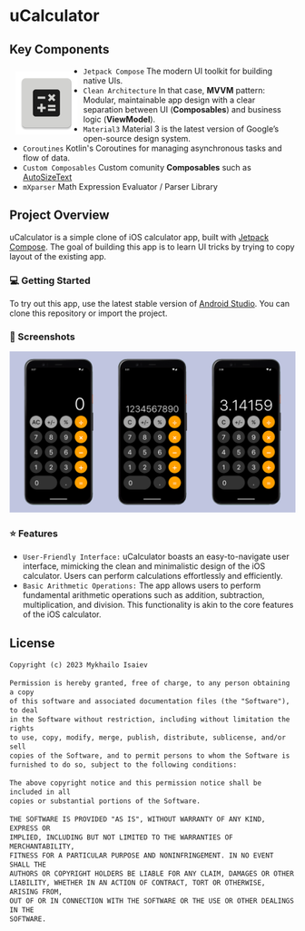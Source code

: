 # uCalculator
## Key Components
<img src="app\src\main\res\mipmap-xxxhdpi\ic_launcher.webp" alt="Screenshots" width=110 align=left hspace="10" vspace="10">

- `Jetpack Compose` The modern UI toolkit for building native UIs.
- `Clean Architecture` In that case, **MVVM** pattern: Modular, maintainable app design with a clear separation between UI (**Composables**) and business logic (**ViewModel**).
- `Material3` Material 3 is the latest version of Google’s open-source design system.
- `Coroutines` Kotlin's Coroutines for managing asynchronous tasks and flow of data.
- `Custom Composables` Custom comunity **Composables** such as [AutoSizeText](https://gist.github.com/inidamleader/b594d35362ebcf3cedf81055df519300)
- `mXparser` Math Expression Evaluator / Parser Library 


## Project Overview

uCalculator is a simple clone of iOS calculator app, built with
[Jetpack Compose](https://developer.android.com/jetpack/compose). The goal of building this app is to learn UI tricks by trying to copy layout of the existing app.

### 💻 Getting Started
To try out this app, use the latest stable version
of [Android Studio](https://developer.android.com/studio).
You can clone this repository or import the project.

### 📸 Screenshots
<img src="screenshots/screenshots.png" alt="Screenshots">

### ⭐ Features

* `User-Friendly Interface:` uCalculator boasts an easy-to-navigate user interface, mimicking the clean and minimalistic design of the iOS calculator. Users can perform calculations effortlessly and efficiently.
* `Basic Arithmetic Operations:` The app allows users to perform fundamental arithmetic operations such as addition, subtraction, multiplication, and division. This functionality is akin to the core features of the iOS calculator.

## License

```
Copyright (c) 2023 Mykhailo Isaiev

Permission is hereby granted, free of charge, to any person obtaining a copy
of this software and associated documentation files (the "Software"), to deal
in the Software without restriction, including without limitation the rights
to use, copy, modify, merge, publish, distribute, sublicense, and/or sell
copies of the Software, and to permit persons to whom the Software is
furnished to do so, subject to the following conditions:

The above copyright notice and this permission notice shall be included in all
copies or substantial portions of the Software.

THE SOFTWARE IS PROVIDED "AS IS", WITHOUT WARRANTY OF ANY KIND, EXPRESS OR
IMPLIED, INCLUDING BUT NOT LIMITED TO THE WARRANTIES OF MERCHANTABILITY,
FITNESS FOR A PARTICULAR PURPOSE AND NONINFRINGEMENT. IN NO EVENT SHALL THE
AUTHORS OR COPYRIGHT HOLDERS BE LIABLE FOR ANY CLAIM, DAMAGES OR OTHER
LIABILITY, WHETHER IN AN ACTION OF CONTRACT, TORT OR OTHERWISE, ARISING FROM,
OUT OF OR IN CONNECTION WITH THE SOFTWARE OR THE USE OR OTHER DEALINGS IN THE
SOFTWARE.
```
